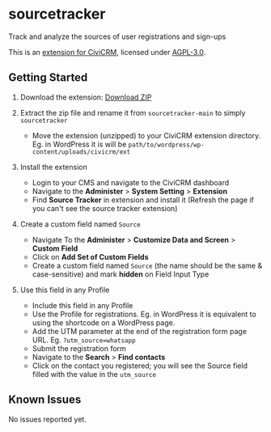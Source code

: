 # sourcetracker
Track and analyze the sources of user registrations and sign-ups

This is an [extension for CiviCRM](https://docs.civicrm.org/sysadmin/en/latest/customize/extensions/), licensed under [AGPL-3.0](LICENSE.txt).

## Getting Started

1. Download the extension: [Download ZIP](https://github.com/pokhiii/sourcetracker/archive/refs/heads/main.zip)
1. Extract the zip file and rename it from `sourcetracker-main` to simply `sourcetracker`
    - Move the extension (unzipped) to your CiviCRM extension directory. Eg. in WordPress it is will be `path/to/wordpress/wp-content/uploads/civicrm/ext`
2. Install the extension
    - Login to your CMS and navigate to the CiviCRM dashboard
    - Navigate to the **Administer** > **System Setting** > **Extension**
    - Find **Source Tracker** in extension and install it (Refresh the page if you can't see the source tracker extension)
4. Create a custom field named `Source`
    - Navigate To the **Administer** > **Customize Data and Screen** > **Custom Field**
    - Click on **Add Set of Custom Fields**
    - Create a custom field named `Source` (the name should be the same & case-sensitive) and mark **hidden** on Field Input Type
	
5. Use this field in any Profile
   - Include this field in any Profile
   - Use the Profile for registrations. Eg. in WordPress it is equivalent to using the shortcode on a WordPress page.
   - Add the UTM parameter at the end of the registration form page URL. Eg. `?utm_source=whatsapp`
   - Submit the registration form
   - Navigate to the **Search** > **Find contacts**
   - Click on the contact you registered; you will see the Source field filled with the value in the `utm_source`

## Known Issues

No issues reported yet.
